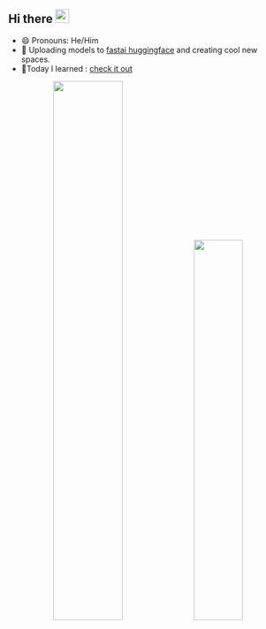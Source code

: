## Hi there <a href="https://www.kurianbenoy.com/"><img src="https://media.giphy.com/media/hvRJCLFzcasrR4ia7z/giphy.gif" width="25px"></a>

- 😄 Pronouns: He/Him
- 🔭 Uploading models to [fastai huggingface](https://huggingface.co/fastai) and creating cool new spaces.
- 👾Today I learned : [check it out](https://til.kurianbenoy.com/)

<p align="center">
<img width="50%"  src="https://github-readme-stats.vercel.app/api?username=kurianbenoy&count_private=true&show_icons=true&include_all_commits=false&hide_border=true&hide_title=true" />
<img width="42%"  src="https://github-readme-streak-stats.herokuapp.com/?user=kurianbenoy&hide_border=true" />
</p>


<!--
**kurianbenoy/kurianbenoy** is a ✨ _special_ ✨ repository because its `README.md` (this file) appears on your GitHub profile.

Here are some ideas to get you started:

- 🔭 I’m currently working on ...
- 🌱 I’m currently learning ...
- 👯 I’m looking to collaborate on ...
- 🤔 I’m looking for help with ...
- 💬 Ask me about ...
- 📫 How to reach me: ...
- 😄 Pronouns: ...
- ⚡ Fun fact: ...
-->
